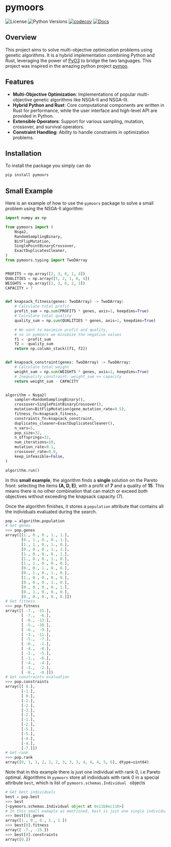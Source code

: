 # pymoors
![License](https://img.shields.io/badge/License-MIT-blue.svg)
![Python Versions](https://img.shields.io/badge/Python-3.10%20%7C%203.11%20%7C%203.12%20%7C%203.13-blue)
[![codecov](https://codecov.io/gh/andresliszt/pymoors/graph/badge.svg)](https://codecov.io/gh/andresliszt/pymoors)
[![Docs](https://img.shields.io/website?label=Docs&style=flat&url=https%3A%2F%2Fandresliszt.github.io%2Fpymoors%2F)](https://andresliszt.github.io/pymoors/)

## Overview

This project aims to solve multi-objective optimization problems using genetic algorithms. It is a hybrid implementation combining Python and Rust, leveraging the power of [PyO3](https://github.com/PyO3/pyo3) to bridge the two languages. This project was inspired in the amazing python project [pymoo](https://github.com/anyoptimization/pymoo).

## Features

- **Multi-Objective Optimization**: Implementations of popular multi-objective genetic algorithms like NSGA-II and NSGA-III.
- **Hybrid Python and Rust**: Core computational components are written in Rust for performance, while the user interface and high-level API are provided in Python.
- **Extensible Operators**: Support for various sampling, mutation, crossover, and survival operators.
- **Constraint Handling**: Ability to handle constraints in optimization problems.


## Installation

To install the package you simply can do

```sh
pip install pymoors
```

## Small Example

Here is an example of how to use the `pymoors` package to solve a small problem using the NSGA-II algorithm:

```python
import numpy as np

from pymoors import (
    Nsga2,
    RandomSamplingBinary,
    BitFlipMutation,
    SinglePointBinaryCrossover,
    ExactDuplicatesCleaner,
)
from pymoors.typing import TwoDArray


PROFITS = np.array([2, 3, 6, 1, 4])
QUALITIES = np.array([5, 2, 1, 6, 4])
WEIGHTS = np.array([2, 3, 6, 2, 3])
CAPACITY = 7


def knapsack_fitness(genes: TwoDArray) -> TwoDArray:
    # Calculate total profit
    profit_sum = np.sum(PROFITS * genes, axis=1, keepdims=True)
    # Calculate total quality
    quality_sum = np.sum(QUALITIES * genes, axis=1, keepdims=True)

    # We want to maximize profit and quality,
    # so in pymoors we minimize the negative values
    f1 = -profit_sum
    f2 = -quality_sum
    return np.column_stack([f1, f2])


def knapsack_constraint(genes: TwoDArray) -> TwoDArray:
    # Calculate total weight
    weight_sum = np.sum(WEIGHTS * genes, axis=1, keepdims=True)
    # Inequality constraint: weight_sum <= capacity
    return weight_sum - CAPACITY


algorithm = Nsga2(
    sampler=RandomSamplingBinary(),
    crossover=SinglePointBinaryCrossover(),
    mutation=BitFlipMutation(gene_mutation_rate=0.5),
    fitness_fn=knapsack_fitness,
    constraints_fn=knapsack_constraint,
    duplicates_cleaner=ExactDuplicatesCleaner(),
    n_vars=5,
    pop_size=32,
    n_offsprings=32,
    num_iterations=10,
    mutation_rate=0.1,
    crossover_rate=0.9,
    keep_infeasible=False,
)

algorithm.run()
```

In this **small example**, the algorithm finds a **single** solution on the Pareto front: selecting the items **(A, D, E)**, with a profit of **7** and a quality of **15**. This means there is no other combination that can match or exceed *both* objectives without exceeding the knapsack capacity (7).

Once the algorithm finishes, it stores a `population` attribute that contains all the individuals evaluated during the search.

```python
pop = algorithm.population
# Get genes
>>> pop.genes
array([[1., 0., 0., 1., 1.],
       [0., 1., 0., 0., 1.],
       [1., 1., 0., 1., 0.],
       [0., 0., 0., 1., 1.],
       [1., 0., 0., 0., 1.],
       [1., 0., 0., 1., 0.],
       [1., 1., 0., 0., 0.],
       [0., 0., 1., 0., 0.],
       [0., 1., 0., 1., 0.],
       [1., 0., 0., 0., 0.],
       [0., 0., 0., 1., 0.],
       [0., 0., 0., 0., 1.],
       [0., 1., 0., 0., 0.],
       [0., 0., 0., 0., 0.]])
# Get fitness
>>> pop.fitness
array([[ -7., -15.],
       [ -7.,  -6.],
       [ -6., -13.],
       [ -5., -10.],
       [ -6.,  -9.],
       [ -3., -11.],
       [ -5.,  -7.],
       [ -6.,  -1.],
       [ -4.,  -8.],
       [ -2.,  -5.],
       [ -1.,  -6.],
       [ -4.,  -4.],
       [ -3.,  -2.],
       [ -0.,  -0.]])
# Get constraints evaluation
>>> pop.constraints
array([[ 0.],
       [-1.],
       [ 0.],
       [-2.],
       [-2.],
       [-3.],
       [-2.],
       [-1.],
       [-2.],
       [-5.],
       [-5.],
       [-4.],
       [-4.],
       [-7.]])
# Get rank
>>> pop.rank
array([0, 1, 1, 2, 2, 2, 3, 3, 3, 4, 4, 4, 5, 6], dtype=uint64)
```

Note that in this example there is just one individual with rank 0, i.e Pareto optimal. Algorithms in `pymoors` store all individuals with rank 0 in a special attribute `best`, which is list of  `pymoors.schemas.Individual ` objects

```python
# Get best individuals
best = pop.best
>>> best
[<pymoors.schemas.Individual object at 0x11b8ec110>]
# In this small exmaple as mentioned, best is just one single individual (A, D, E)
>>> best[0].genes
array([1., 0., 0., 1., 1.])
>>> best[0].fitness
array([ -7., -15.])
>>> best[0].constraints
array([0.])
```

